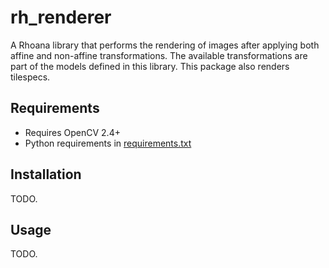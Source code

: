 # rh_renderer
A Rhoana library that performs the rendering of images after applying both affine and non-affine transformations.
The available transformations are part of the models defined in this library.
This package also renders tilespecs.

## Requirements
- Requires OpenCV 2.4+
- Python requirements in [requirements.txt](requirements.txt)

## Installation
TODO.


## Usage

TODO.

